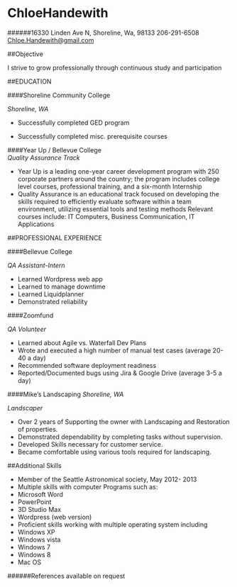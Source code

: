 
ChloeHandewith
=======

######16330 Linden Ave N, Shoreline, Wa, 98133                                                              206-291-6508  Chloe.Handewith@gmail.com


##Objective

I strive to grow professionally through continuous study and participation

##EDUCATION

####Shoreline Community College

_Shoreline, WA_

* Successfully completed GED program

* Successfully completed  misc. prerequisite courses

####Year Up / Bellevue College 								
_Quality Assurance Track_							        

* Year Up is a leading one-year career development program with 250 corporate partners around the country; the program includes college level courses, professional training, and a six-month Internship
* Quality Assurance is an educational track focused on developing the skills required to efficiently evaluate software within a team environment, utilizing essential tools and testing methods
Relevant courses include: IT Computers, Business Communication, IT Applications



##PROFESSIONAL EXPERIENCE


####Bellevue College

_QA Assistant-Intern_

* Learned Wordpress web app
* Learned to manage downtime
* Learned Liquidplanner
* Demonstrated reliability

####Zoomfund

_QA Volunteer_

* Learned about Agile vs. Waterfall Dev Plans
* Wrote and executed a high number of manual test cases (average 20-40 a day)
* Recommended software deployment readiness
* Reported/Documented bugs using Jira & Google Drive (average 3-5 a day)

####Mike’s Landscaping 
_Shoreline, WA_                    

_Landscaper_

* Over 2 years of Supporting the owner with Landscaping and Restoration of properties.
* Demonstrated dependability by completing tasks without supervision.
* Developed Skills necessary for customer service.
* Became comfortable using various tools required for landscaping.

##Additional Skills                           


* Member of the Seattle Astronomical society, May 2012- 2013
* Multiple skills with computer Programs such as:
* Microsoft Word
* PowerPoint
* 3D Studio Max
* Wordpress (web version)
* Proficient skills working with multiple operating system including
* Windows XP
* Windows vista
* Windows 7
* Windows 8
* Mac OS

######References available on request

